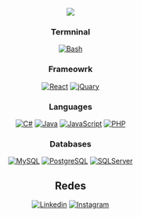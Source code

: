 <p align="center">
    <img src="https://capsule-render.vercel.app/api?type=waving&color=gradient&text=Hi%20there%20!&height=100&section=header"/>
</p>

<div align="center">

### Termninal
[![Bash](https://img.shields.io/badge/Bash-000?style=for-the-badge&logo=GNU%20Bash&logoColor=white)](https://github.com/ArthurSMA?tab=repositories)

### Frameowrk
[![React](https://img.shields.io/badge/React-000?style=for-the-badge&logo=react&logoColor=61DAFB)]([https://github.com/ArthurSMA?tab=repositories&q=&type=public&language=javascript&sort=](https://github.com/ArthurSMA?tab=repositories))
[![jQuary](https://img.shields.io/badge/jQuery-000?style=for-the-badge&logo=jquery&logoColor=white)](https://github.com/ArthurSMA?tab=repositories)

### Languages
[![C#](https://img.shields.io/badge/C%23-000?style=for-the-badge&logo=c-sharp&logoColor=9b4993)](https://github.com/ArthurSMA?tab=repositories&q=&type=public&language=c%23&sort=)
[![Java](https://img.shields.io/badge/Java-000?style=for-the-badge&logo=openjdk&logoColor=white)](https://github.com/ArthurSMA?tab=repositories&q=&type=public&language=java&sort=)
[![JavaScript](https://img.shields.io/badge/JavaScript-000?style=for-the-badge&logo=javascript&logoColor=FED54A)](https://github.com/ArthurSMA?tab=repositories&q=&type=public&language=javascript&sort=)
[![PHP](https://img.shields.io/badge/PHP-000?style=for-the-badge&logo=php&logoColor=777BB3)](https://github.com/ArthurSMA?tab=repositories&q&type=&language=php&sort=)

### Databases
[![MySQL](https://img.shields.io/badge/MySQL-000?style=for-the-badge&logo=mysql&logoColor=white)]([https://github.com/ArthurSMA](https://github.com/ArthurSMA?tab=repositories))
[![PostgreSQL](https://img.shields.io/badge/PostgreSQL-000?style=for-the-badge&logo=postgresql&logoColor=white)]([https://github.com/ArthurSMA](https://github.com/ArthurSMA?tab=repositories))
[![SQLServer](https://img.shields.io/badge/Microsoft%20SQL%20Server-000?style=for-the-badge&logo=microsoft%20sql%20server)]([https://github.com/ArthurSMA](https://github.com/ArthurSMA?tab=repositories))

## Redes
[![Linkedin](https://img.shields.io/badge/LinkedIn-0077B5?style=for-the-badge&logo=linkedin&logoColor=white)](https://www.linkedin.com/in/arthur-suassuna-178507212/?originalSubdomain=br)
[![Instagram](https://img.shields.io/badge/Instagram-E4405F?style=for-the-badge&logo=instagram&logoColor=white)](https://www.instagram.com/mago_tutu/)

</div>
